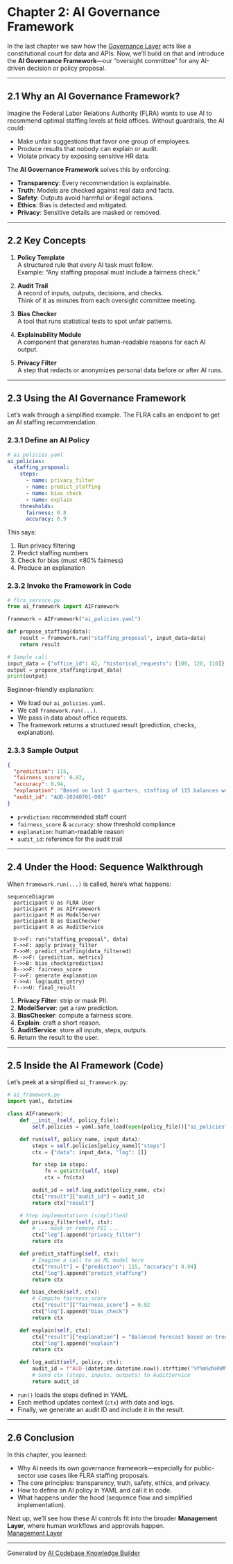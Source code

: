 # Chapter 2: AI Governance Framework

In the last chapter we saw how the [Governance Layer](01_governance_layer_.md) acts like a constitutional court for data and APIs. Now, we’ll build on that and introduce the **AI Governance Framework**—our “oversight committee” for any AI-driven decision or policy proposal.

---

## 2.1 Why an AI Governance Framework?

Imagine the Federal Labor Relations Authority (FLRA) wants to use AI to recommend optimal staffing levels at field offices. Without guardrails, the AI could:

- Make unfair suggestions that favor one group of employees.
- Produce results that nobody can explain or audit.
- Violate privacy by exposing sensitive HR data.

The **AI Governance Framework** solves this by enforcing:

- **Transparency**: Every recommendation is explainable.
- **Truth**: Models are checked against real data and facts.
- **Safety**: Outputs avoid harmful or illegal actions.
- **Ethics**: Bias is detected and mitigated.
- **Privacy**: Sensitive details are masked or removed.

---

## 2.2 Key Concepts

1. **Policy Template**  
   A structured rule that every AI task must follow.  
   Example: “Any staffing proposal must include a fairness check.”

2. **Audit Trail**  
   A record of inputs, outputs, decisions, and checks.  
   Think of it as minutes from each oversight committee meeting.

3. **Bias Checker**  
   A tool that runs statistical tests to spot unfair patterns.

4. **Explainability Module**  
   A component that generates human-readable reasons for each AI output.

5. **Privacy Filter**  
   A step that redacts or anonymizes personal data before or after AI runs.

---

## 2.3 Using the AI Governance Framework

Let’s walk through a simplified example. The FLRA calls an endpoint to get an AI staffing recommendation.

### 2.3.1 Define an AI Policy

```yaml
# ai_policies.yaml
ai_policies:
  staffing_proposal:
    steps:
      - name: privacy_filter
      - name: predict_staffing
      - name: bias_check
      - name: explain
    thresholds:
      fairness: 0.8
      accuracy: 0.9
```

This says:  
1. Run privacy filtering  
2. Predict staffing numbers  
3. Check for bias (must ≥80% fairness)  
4. Produce an explanation  

### 2.3.2 Invoke the Framework in Code

```python
# flra_service.py
from ai_framework import AIFramework

framework = AIFramework("ai_policies.yaml")

def propose_staffing(data):
    result = framework.run("staffing_proposal", input_data=data)
    return result

# Sample call
input_data = {"office_id": 42, "historical_requests": [100, 120, 110]}
output = propose_staffing(input_data)
print(output)
```

Beginner-friendly explanation:  
- We load our `ai_policies.yaml`.  
- We call `framework.run(...)`.  
- We pass in data about office requests.  
- The framework returns a structured result (prediction, checks, explanation).

### 2.3.3 Sample Output

```json
{
  "prediction": 115,
  "fairness_score": 0.92,
  "accuracy": 0.94,
  "explanation": "Based on last 3 quarters, staffing of 115 balances workload evenly.",
  "audit_id": "AUD-20240701-001"
}
```

- `prediction`: recommended staff count  
- `fairness_score` & `accuracy`: show threshold compliance  
- `explanation`: human-readable reason  
- `audit_id`: reference for the audit trail  

---

## 2.4 Under the Hood: Sequence Walkthrough

When `framework.run(...)` is called, here’s what happens:

```mermaid
sequenceDiagram
  participant U as FLRA User
  participant F as AIFramework
  participant M as ModelServer
  participant B as BiasChecker
  participant A as AuditService

  U->>F: run("staffing_proposal", data)
  F->>F: apply privacy_filter
  F->>M: predict_staffing(data_filtered)
  M-->>F: {prediction, metrics}
  F->>B: bias_check(prediction)
  B-->>F: fairness_score
  F->>F: generate explanation
  F->>A: log(audit_entry)
  F-->>U: final_result
```

1. **Privacy Filter**: strip or mask PII.  
2. **ModelServer**: get a raw prediction.  
3. **BiasChecker**: compute a fairness score.  
4. **Explain**: craft a short reason.  
5. **AuditService**: store all inputs, steps, outputs.  
6. Return the result to the user.

---

## 2.5 Inside the AI Framework (Code)

Let’s peek at a simplified `ai_framework.py`:

```python
# ai_framework.py
import yaml, datetime

class AIFramework:
    def __init__(self, policy_file):
        self.policies = yaml.safe_load(open(policy_file))["ai_policies"]

    def run(self, policy_name, input_data):
        steps = self.policies[policy_name]["steps"]
        ctx = {"data": input_data, "log": []}

        for step in steps:
            fn = getattr(self, step)
            ctx = fn(ctx)

        audit_id = self.log_audit(policy_name, ctx)
        ctx["result"]["audit_id"] = audit_id
        return ctx["result"]

    # Step implementations (simplified)
    def privacy_filter(self, ctx):
        # ... mask or remove PII ...
        ctx["log"].append("privacy_filter")
        return ctx

    def predict_staffing(self, ctx):
        # Imagine a call to an ML model here
        ctx["result"] = {"prediction": 115, "accuracy": 0.94}
        ctx["log"].append("predict_staffing")
        return ctx

    def bias_check(self, ctx):
        # Compute fairness_score
        ctx["result"]["fairness_score"] = 0.92
        ctx["log"].append("bias_check")
        return ctx

    def explain(self, ctx):
        ctx["result"]["explanation"] = "Balanced forecast based on trends."
        ctx["log"].append("explain")
        return ctx

    def log_audit(self, policy, ctx):
        audit_id = f"AUD-{datetime.datetime.now().strftime('%Y%m%d%H%M%S')}"
        # Send ctx (steps, inputs, outputs) to AuditService
        return audit_id
```

- `run()` loads the steps defined in YAML.  
- Each method updates context (`ctx`) with data and logs.  
- Finally, we generate an audit ID and include it in the result.

---

## 2.6 Conclusion

In this chapter, you learned:

- Why AI needs its own governance framework—especially for public-sector use cases like FLRA staffing proposals.  
- The core principles: transparency, truth, safety, ethics, and privacy.  
- How to define an AI policy in YAML and call it in code.  
- What happens under the hood (sequence flow and simplified implementation).  

Next up, we’ll see how these AI controls fit into the broader **Management Layer**, where human workflows and approvals happen.  
[Management Layer](03_management_layer_.md)

---

Generated by [AI Codebase Knowledge Builder](https://github.com/The-Pocket/Tutorial-Codebase-Knowledge)